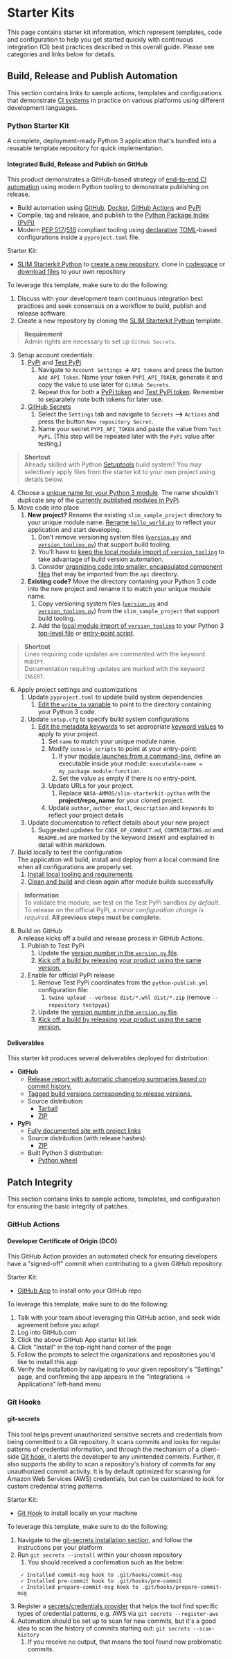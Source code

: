 # Starter Kits

This page contains starter kit information, which represent templates, code and configuration to help you get started quickly with continuous integration (CI) best practices described in this overall guide. Please see categories and links below for details. 

## Build, Release and Publish Automation
This section contains links to sample actions, templates and configurations that demonstrate [CI systems](../reference-architectures/) in practice on various platforms using different development languages.

### Python Starter Kit
A complete, deployment-ready Python 3 application that's bundled into a reusable template repository for quick implementation.

#### Integrated Build, Release and Publish on GitHub
This product demonstrates a GitHub-based strategy of [end-to-end CI automation](../reference-architectures/) using modern Python tooling to demonstrate publishing on release.
* Build automation using [GitHub](https://github.com/), [Docker](https://www.docker.com/), [GitHub Actions](https://github.com/features/actions) and [PyPi](https://pypi.org/)
* Compile, tag and release, and publish to the [Python Package Index (PyPi)](https://pypi.org/)
* Modern [PEP 517](https://peps.python.org/pep-0517/)/[518](https://peps.python.org/pep-0518/) compliant tooling using [declarative](https://en.wikipedia.org/wiki/Declarative_programming) [TOML](https://toml.io/en/)-based configurations inside a `pyproject.toml` file.

Starter Kit:
- [SLIM Starterkit Python](https://github.com/NASA-AMMOS/slim-starterkit-python) to [create a new repository](https://github.com/NASA-AMMOS/slim-starterkit-python/generate), clone in [codespace](https://github.com/features/codespaces) or [download files](https://stackoverflow.com/q/4604663/325452) to your own repository

To leverage this template, make sure to do the following:
1. Discuss with your development team continuous integration best practices and seek consensus on a workflow to build, publish and release software. 
2. Create a new repository by cloning the [SLIM Starterkit Python](https://github.com/NASA-AMMOS/slim-starterkit-python) template. 
> **Requirement**  
  Admin rights are necessary to set up `GitHub Secrets`.
3. Setup account credentials:
   1. [PyPi](https://pypi.org/account/register/) and [Test PyPi](https://test.pypi.org/account/register/)
      1. Navigate to `Account Settings` **->** `API tokens` and press the button `Add API Token`. Name your token `PYPI_API_TOKEN`, generate it and copy the value to use later for `GitHub Secrets`.
      2. Repeat this for both a [PyPi token](https://pypi.org/manage/account/token/) and [Test PyPi token](https://test.pypi.org/manage/account/token/). Remember to separately note both tokens for later use.
   2. [GitHub Secrets](https://docs.github.com/en/actions/security-guides/encrypted-secrets?tool=webui#creating-encrypted-secrets-for-a-repository)
      1. Select the `Settings` tab and navigate to `Secrets` **-->** `Actions` and press the button `New repository Secret`.
      2. Name your secret `PYPI_API_TOKEN` and paste the value from `Test PyPi`. (This step will be repeated later with the `PyPi` value after testing.)
> **Shortcut**  
  Already skilled with Python [Setuptools](https://setuptools.pypa.io/en/latest/userguide/index.html) build system? You may selectively apply files from the starter kit to your own project using details below. 
4. Choose a [unique name for your Python 3 module](https://peps.python.org/pep-0008/#package-and-module-names). The name shouldn't duplicate any of the [currently published modules in PyPi](https://pypi.org/search/?q=).
5. Move code into place
   1. **New project?** Rename the existing `slim_sample_project` directory to your unique module name. [Rename `hello_world.py`](https://github.com/NASA-AMMOS/slim-starterkit-python/blob/main/slim_sample_project/hello_world.py) to reflect your application and start developing.
      1. Don't remove versioning system files ([`version.py`](https://github.com/NASA-AMMOS/slim-starterkit-python/blob/main/slim_sample_project/version.py) and [`version_tooling.py`](https://github.com/NASA-AMMOS/slim-starterkit-python/blob/main/slim_sample_project/version_tooling.py)) that support build tooling. 
      2. You'll have to [keep the local module import of `version_tooling`](https://github.com/NASA-AMMOS/slim-starterkit-python/blob/main/slim_sample_project/hello_world.py#L6) to take advantage of build version automation.
      3. Consider [organizing code into smaller, encapsulated component files](https://martinfowler.com/bliki/SoftwareComponent.html) that may be imported from the `api` directory.
   2. **Existing code?** Move the directory containing your Python 3 code into the new project and rename it to match your unique module name. 
      1. Copy versioning system files ([`version.py`](https://github.com/NASA-AMMOS/slim-starterkit-python/blob/main/slim_sample_project/version.py) and [`version_tooling.py`](https://github.com/NASA-AMMOS/slim-starterkit-python/blob/main/slim_sample_project/version_tooling.py)) from the `slim_sample_project` that support build tooling.
      2. Add the [local module import of `version_tooling`](https://github.com/NASA-AMMOS/slim-starterkit-python/blob/main/slim_sample_project/hello_world.py#L6) to your Python 3 [top-level file](https://docs.python.org/3/library/__main__.html#what-is-the-top-level-code-environment) or [entry-point script](https://setuptools.pypa.io/en/latest/userguide/entry_point.html#console-scripts).
> **Shortcut**  
  Lines requiring code updates are commented with the keyword `MODIFY`.  
> Documentation requiring updates are marked with the keyword `INSERT`.
6. Apply project settings and customizations
   1. Update `pyproject.toml` to update build system dependencies
      1. [Edit the `write_to` variable](https://github.com/NASA-AMMOS/slim-starterkit-python/blob/main/pyproject.toml#L12) to point to the directory containing your Python 3 code.
   2. Update `setup.cfg` to specify build system configurations
      1. [Edit the metadata keywords](https://github.com/NASA-AMMOS/slim-starterkit-python/blob/main/setup.cfg#L4) to set appropriate [keyword values](https://setuptools.pypa.io/en/latest/references/keywords.html) to apply to your project.
         1. Set `name` to match your unique module name. 
         2. Modify `console_scripts` to point at your entry-point:
            1. If your [module launches from a command-line](https://setuptools.pypa.io/en/latest/userguide/entry_point.html#entry-points), define an executable inside your module: `executable-name = my_package.module:function`.
            2. Set the value as empty if there is no entry-point.
         3. Update URLs for your project.
            1. Replace `NASA-AMMOS/slim-starterkit-python` with the **project/repo_name** for your cloned project.
         4. Update `author`, `author_email`, `description` and `keywords` to reflect your project details
   3. Update documentation to reflect details about your new project  
      1. Suggested updates for `CODE_OF_CONDUCT.md`, `CONTRIBUTING.md` and `README.md` are marked by the keyword `INSERT` and explained in detail within markdown.
7. Build locally to test the configuration  
The application will build, install and deploy from a local command line when all configurations are properly set.
   1. [Install local tooling and requirements](https://github.com/NASA-AMMOS/slim-starterkit-python/tree/main#required-local-tooling)
   2. [Clean and build](https://github.com/NASA-AMMOS/slim-starterkit-python/tree/main#local-build-testing) and clean again after module builds successfully
> **Information**  
  To validate the module, we test on the Test PyPi sandbox _by default_. To release on the official PyPi, a _minor configuration change is required_. __All previous steps must be complete.__
8. Build on GitHub  
A release kicks off a build and release process in GitHub Actions. 
   1. Publish to Test PyPi
      1. Update the [version number in the `version.py` file](https://github.com/NASA-AMMOS/slim-starterkit-python/blob/main/slim_sample_project/version.py).
      2. [Kick off a build by releasing your product using the same version.](https://github.com/NASA-AMMOS/slim-starterkit-python/tree/main#automated-build-kickoff)
   2. Enable for official PyPi release
      1. Remove Test PyPi coordinates from the `python-publish.yml` configuration file:
         1. `twine upload --verbose dist/*.whl dist/*.zip` (remove `--repository testpypi`)
      2. Update the [version number in the `version.py` file](https://github.com/NASA-AMMOS/slim-starterkit-python/blob/main/slim_sample_project/version.py).
      3. [Kick off a build by releasing your product using the same version.](https://github.com/NASA-AMMOS/slim-starterkit-python/tree/main#automated-build-kickoff)

#### Deliverables
This starter kit produces several deliverables deployed for distribution:
* **GitHub**
  * [Release report with automatic changelog summaries based on commit history.](https://github.com/NASA-AMMOS/slim-starterkit-python/releases/latest)
  * [Tagged build versions corresponding to release versions.](https://github.com/NASA-AMMOS/slim-starterkit-python/tags)
  * Source distribution:
    * [Tarball](https://github.com/NASA-AMMOS/slim-starterkit-python/tags/)
    * [ZIP](https://github.com/NASA-AMMOS/slim-starterkit-python/tags/)
* **PyPi**
  * [Fully documented site with project links](https://test.pypi.org/project/slim-sample-project/) 
  * Source distribution (with release hashes):
    * [ZIP](https://test.pypi.org/project/slim-sample-project/#files)
  * Built Python 3 distribution:
    * [Python wheel](https://test.pypi.org/project/slim-sample-project/#files)


## Patch Integrity

This section contains links to sample actions, templates, and configuration for ensuring the basic integrity of patches.

### GitHub Actions

#### Developer Certificate of Origin (DCO)

This GitHub Action provides an automated check for ensuring developers have a "signed-off" commit when contributing to a given GitHub repository. 

Starter Kit:
- [GitHub App](https://github.com/apps/dco) to install onto your GitHub repo

To leverage this template, make sure to do the following:
1. Talk with your team about leveraging this GitHub action, and seek wide agreement before you adopt
2. Log into GitHub.com
3. Click the above GitHub App starter kit link
4. Click "Install" in the top-right hand corner of the page
5. Follow the prompts to select the organizations and repositories you'd like to install this app
6. Verify the installation by navigating to your given repository's "Settings" page, and confirming the app appears in the "Integrations -> Applications" left-hand menu

### Git Hooks

#### git-secrets

This tool helps prevent unauthorized sensitive secrets and credentials from being committed to a Git repository. It scans commits and looks for regular patterns of credential information, and through the mechanism of a client-side [Git hook](https://git-scm.com/book/en/v2/Customizing-Git-Git-Hooks), it alerts the developer to any unintended commits. Further, it also supports the ability to scan a repository's history of commits for any unauthorized commit activity. It is by default optimized for scanning for Amazon Web Services (AWS) credentials, but can be customized to look for custom credential string patterns.

Starter Kit:
- [Git Hook](https://github.com/awslabs/git-secrets) to install locally on your machine

To leverage this template, make sure to do the following:
1. Navigate to the [git-secrets installation section](https://github.com/awslabs/git-secrets#id6), and follow the instructions per your platform
2. Run `git secrets --install` within your chosen repository
   1. You should received a confirmation such as the below:
   ```
    ✓ Installed commit-msg hook to .git/hooks/commit-msg
    ✓ Installed pre-commit hook to .git/hooks/pre-commit
    ✓ Installed prepare-commit-msg hook to .git/hooks/prepare-commit-msg
   ```
3. Register a [secrets/credentials provider](https://github.com/awslabs/git-secrets#id20) that helps the tool find specific types of credential patterns, e.g. AWS via `git secrets --register-aws` 
4. Automation should be set up to scan for new commits, but it's a good idea to scan the history of commits starting out: `git secrets --scan-history`
   1. If you receive no output, that means the tool found now problematic commits.

